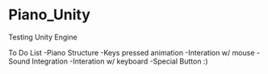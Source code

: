 # Piano_Unity
Testing Unity Engine




To Do List
-Piano Structure
-Keys pressed animation
-Interation w/ mouse
-Sound Integration
-Interation w/ keyboard
-Special Button :)
